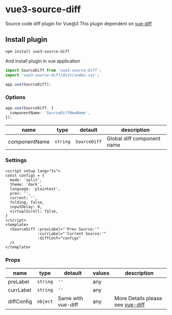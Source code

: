 # vue3-source-diff
Source code diff plugin for Vue@3
This plugin dependent on [vue-diff](https://www.npmjs.com/package/vue-diff)

## Install plugin
```shell
npm install vue3-source-diff
```
And install plugin in vue application
```ts
import SourceDiff from 'vue3-source-diff';
import 'vue3-source-diff/dist/index.css';

app.use(SourceDiff);
```

### Options

```ts
app.use(SourceDiff, {
  componentName: 'SourceDiffNewName',
});
```

| name          | type     | detault      | description                |
| ------------- | -------- |--------------| -------------------------- |
| componentName | `string` | `SourceDiff` | Global diff component name |

### Settings
```vue
<script setup lang="ts">
const configs = {
  mode: 'split',
  theme: 'dark',
  language: 'plaintext',
  prev: '',
  current: '',
  folding: false,
  inputDelay: 0,
  virtualScroll: false,
}
</script>
<template>
  <SourceDiff :prevLabel="'Prev Source:'"
              :currLabel="'Current Source:'"
              :diffConf="configs"
  />
</template>
```

### Props

| name       | type     | detault            | values | description                                                                |
|------------|----------|--------------------|--------|----------------------------------------------------------------------------|
| preLabel   | `string` | `''`               | any    |
| currLabel  | `string` | `''`               | any    |                                                                            |
| diffConfig | `object` | Same with vue-diff | any    | More Details please see [vue-diff](https://www.npmjs.com/package/vue-diff) |
